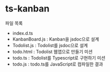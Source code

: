 # ts-kanban  
파일 목록  
- index.d.ts  
- KanbanBoard.js : Kanban을 jsdoc으로 설계  
- Todolist.js : Todolist를 jsdoc으로 설계  
- todo.html : Todolist 웹앱으로 만들기 미션  
- todo.ts : Todolist를 Typescript로 구현하기 미션  
- todo.js : todo.ts를 JavaScript로 컴파일한 결과  